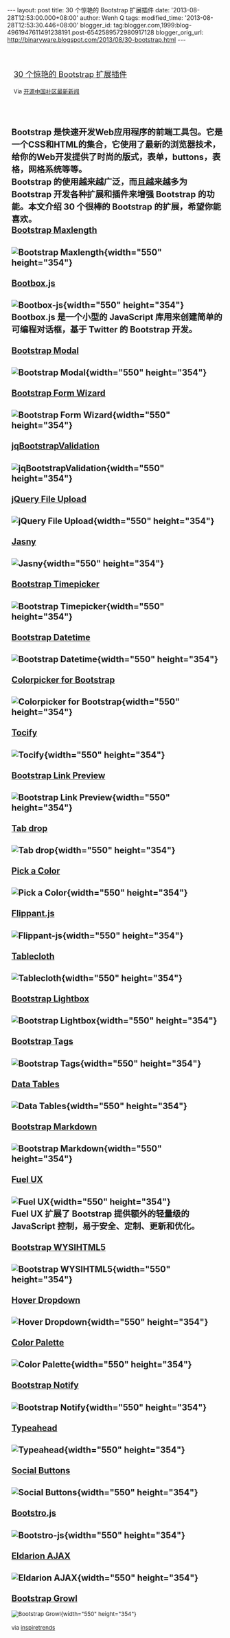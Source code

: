 --- layout: post title: 30 个惊艳的 Bootstrap 扩展插件 date:
'2013-08-28T12:53:00.000+08:00' author: Wenh Q tags: modified\_time:
'2013-08-28T12:53:30.446+08:00' blogger\_id:
tag:blogger.com,1999:blog-4961947611491238191.post-6542589572980917128
blogger\_orig\_url:
http://binaryware.blogspot.com/2013/08/30-bootstrap.html ---
<div style="margin: 10px; padding: 5px;">

<div style="font-size: 18px;">

[\
30 个惊艳的 Bootstrap
扩展插件](http://www.oschina.net/news/43645/30-amazing-plugins-extend-twitter-bootstrap)

</div>

<div style="font-size: 13px;">

Via [开源中国社区最新新闻](http://www.oschina.net/?from=rss)

</div>

</div>

<div style="font-size: 13px; padding: 15px 0 10px 10px;">

Bootstrap
是快速开发Web应用程序的前端工具包。它是一个CSS和HTML的集合，它使用了最新的浏览器技术，给你的Web开发提供了时尚的版式，表单，buttons，表格，网格系统等等。\
Bootstrap 的使用越来越广泛，而且越来越多为 Bootstrap
开发各种扩展和插件来增强 Bootstrap 的功能。本文介绍 30 个很棒的
Bootstrap 的扩展，希望你能喜欢。\
[Bootstrap Maxlength](http://mimo84.github.io/bootstrap-maxlength/)
-------------------------------------------------------------------

![Bootstrap
Maxlength](http://static.oschina.net/uploads/img/201308/28085526_Nv1c.jpg){width="550"
height="354"}\
\
[Bootbox.js](http://www.oschina.net/p/bootbox)
----------------------------------------------

![Bootbox-js](http://static.oschina.net/uploads/img/201308/28085526_gxKZ.jpg){width="550"
height="354"}\
Bootbox.js 是一个小型的 JavaScript 库用来创建简单的可编程对话框，基于
Twitter 的 Bootstrap 开发。\
\
[Bootstrap Modal](http://jschr.github.io/bootstrap-modal/)
----------------------------------------------------------

![Bootstrap
Modal](http://static.oschina.net/uploads/img/201308/28085526_oNPy.jpg){width="550"
height="354"}\
\
[Bootstrap Form Wizard](http://www.panopta.com/2013/02/06/bootstrap-application-wizard/)
----------------------------------------------------------------------------------------

![Bootstrap Form
Wizard](http://static.oschina.net/uploads/img/201308/28085526_8YrW.jpg){width="550"
height="354"}\
\
[jqBootstrapValidation](http://reactiveraven.github.io/jqBootstrapValidation/)
------------------------------------------------------------------------------

![jqBootstrapValidation](http://static.oschina.net/uploads/img/201308/28085527_iO4V.jpg){width="550"
height="354"}\
\
[jQuery File Upload](http://blueimp.github.io/jQuery-File-Upload/)
------------------------------------------------------------------

![jQuery File
Upload](http://static.oschina.net/uploads/img/201308/28085527_j82U.jpg){width="550"
height="354"}\
\
[Jasny](http://jasny.github.io/bootstrap/index.html)
----------------------------------------------------

![Jasny](http://static.oschina.net/uploads/img/201308/28085527_ta2g.jpg){width="550"
height="354"}\
\
[Bootstrap Timepicker](http://jdewit.github.io/bootstrap-timepicker/)
---------------------------------------------------------------------

![Bootstrap
Timepicker](http://static.oschina.net/uploads/img/201308/28085528_S0bY.jpg){width="550"
height="354"}\
\
[Bootstrap Datetime](http://tarruda.github.io/bootstrap-datetimepicker/)
------------------------------------------------------------------------

![Bootstrap
Datetime](http://static.oschina.net/uploads/img/201308/28085528_Qznt.jpg){width="550"
height="354"}\
\
[Colorpicker for Bootstrap](http://xaguilars.github.io/bootstrap-colorpicker/)
------------------------------------------------------------------------------

![Colorpicker for
Bootstrap](http://static.oschina.net/uploads/img/201308/28085528_myUt.jpg){width="550"
height="354"}\
\
[Tocify](http://gregfranko.com/jquery.tocify.js/)
-------------------------------------------------

![Tocify](http://static.oschina.net/uploads/img/201308/28085529_So1Q.jpg){width="550"
height="354"}\
\
[Bootstrap Link Preview](http://romainpiel.com/linkpreview/)
------------------------------------------------------------

![Bootstrap Link
Preview](http://static.oschina.net/uploads/img/201308/28085529_PxCV.jpg){width="550"
height="354"}\
\
[Tab drop](http://www.eyecon.ro/bootstrap-tabdrop/)
---------------------------------------------------

![Tab
drop](http://static.oschina.net/uploads/img/201308/28085530_cLhL.jpg){width="550"
height="354"}\
\
[Pick a Color](http://lauren.github.io/pick-a-color/)
-----------------------------------------------------

![Pick a
Color](http://static.oschina.net/uploads/img/201308/28085530_IVVb.jpg){width="550"
height="354"}\
\
[Flippant.js](http://labs.mintchaos.com/flippant.js/)
-----------------------------------------------------

![Flippant-js](http://static.oschina.net/uploads/img/201308/28085531_84Sm.jpg){width="550"
height="354"}\
\
[Tablecloth](http://tableclothjs.com/)
--------------------------------------

![Tablecloth](http://static.oschina.net/uploads/img/201308/28085531_t3EU.jpg){width="550"
height="354"}\
\
[Bootstrap Lightbox](http://jbutz.github.io/bootstrap-lightbox/)
----------------------------------------------------------------

![Bootstrap
Lightbox](http://static.oschina.net/uploads/img/201308/28085531_pBvZ.jpg){width="550"
height="354"}\
\
[Bootstrap Tags](http://maxwells.github.io/bootstrap-tags.html)
---------------------------------------------------------------

![Bootstrap
Tags](http://static.oschina.net/uploads/img/201308/28085532_umct.jpg){width="550"
height="354"}\
\
[Data Tables](http://www.datatables.net/blog/Twitter_Bootstrap_2)
-----------------------------------------------------------------

![Data
Tables](http://static.oschina.net/uploads/img/201308/28085532_ZmqK.jpg){width="550"
height="354"}\
\
[Bootstrap Markdown](http://toopay.github.io/bootstrap-markdown/)
-----------------------------------------------------------------

![Bootstrap
Markdown](http://static.oschina.net/uploads/img/201308/28085532_tfJf.jpg){width="550"
height="354"}\
\
[Fuel UX](http://www.oschina.net/p/fuelux)
------------------------------------------

![Fuel
UX](http://static.oschina.net/uploads/img/201308/28085533_0cmA.jpg){width="550"
height="354"}\
Fuel UX 扩展了 Bootstrap 提供额外的轻量级的 JavaScript
控制，易于安全、定制、更新和优化。\
\
[Bootstrap WYSIHTML5](http://www.oschina.net/p/bootstrap-wysihtml5)
-------------------------------------------------------------------

![Bootstrap
WYSIHTML5](http://static.oschina.net/uploads/img/201308/28085533_Fdzt.jpg){width="550"
height="354"}\
\
[Hover Dropdown](http://cameronspear.com/demos/twitter-bootstrap-hover-dropdown/)
---------------------------------------------------------------------------------

![Hover
Dropdown](http://static.oschina.net/uploads/img/201308/28085534_93aE.jpg){width="550"
height="354"}\
\
[Color Palette](http://extremefe.github.io/bootstrap-colorpalette/)
-------------------------------------------------------------------

![Color
Palette](http://static.oschina.net/uploads/img/201308/28085534_qCA3.jpg){width="550"
height="354"}\
\
[Bootstrap Notify](http://goodybag.github.io/bootstrap-notify/)
---------------------------------------------------------------

![Bootstrap
Notify](http://static.oschina.net/uploads/img/201308/28085535_NS7T.jpg){width="550"
height="354"}\
\
[Typeahead](http://twitter.github.io/typeahead.js/)
---------------------------------------------------

![Typeahead](http://static.oschina.net/uploads/img/201308/28085535_ZuJY.jpg){width="550"
height="354"}\
\
[Social Buttons](http://noizwaves.github.io/bootstrap-social-buttons/)
----------------------------------------------------------------------

![Social
Buttons](http://static.oschina.net/uploads/img/201308/28085535_KMVY.jpg){width="550"
height="354"}\
\
[Bootstro.js](http://clu3.github.io/bootstro.js/)
-------------------------------------------------

![Bootstro-js](http://static.oschina.net/uploads/img/201308/28085536_5Rve.jpg){width="550"
height="354"}\
\
[Eldarion AJAX](http://uk013.gondor.co/)
----------------------------------------

![Eldarion
AJAX](http://static.oschina.net/uploads/img/201308/28085536_9xMF.jpg){width="550"
height="354"}\
\
[Bootstrap Growl](https://github.com/ifightcrime/bootstrap-growl)
-----------------------------------------------------------------

![Bootstrap
Growl](http://static.oschina.net/uploads/img/201308/28085536_Kt3d.jpg){width="550"
height="354"}\
\
via
[inspiretrends](http://inspiretrends.com/30-amazing-plugins-extend-twitter-bootstrap/)

</div>
